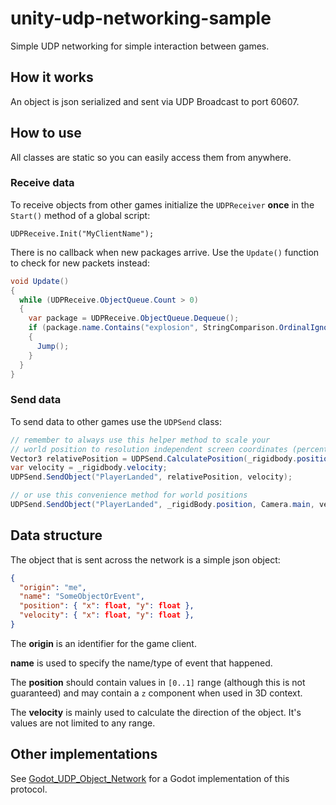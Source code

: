 # unity-udp-networking-sample
Simple UDP networking for simple interaction between games.

## How it works
An object is json serialized and sent via UDP Broadcast to port 60607.

## How to use
All classes are static so you can easily access them from anywhere.  

### Receive data

To receive objects from other games initialize the `UDPReceiver` **once** in the `Start()` method of a global script:

```
UDPReceive.Init("MyClientName");
```

There is no callback when new packages arrive. Use the `Update()` function to check for new packets instead:

```c#
void Update() 
{
  while (UDPReceive.ObjectQueue.Count > 0)
  {
    var package = UDPReceive.ObjectQueue.Dequeue();
    if (package.name.Contains("explosion", StringComparison.OrdinalIgnoreCase))
    {
      Jump();
    }
  }
}
```
### Send data

To send data to other games use the `UDPSend` class:

```c#
// remember to always use this helper method to scale your
// world position to resolution independent screen coordinates (percentage values effectively)
Vector3 relativePosition = UDPSend.CalculatePosition(_rigidbody.position, Camera.main);
var velocity = _rigidbody.velocity;
UDPSend.SendObject("PlayerLanded", relativePosition, velocity);

// or use this convenience method for world positions
UDPSend.SendObject("PlayerLanded", _rigidBody.position, Camera.main, velocity);
```

## Data structure

The object that is sent across the network is a simple json object:

```json
{
  "origin": "me",
  "name": "SomeObjectOrEvent",
  "position": { "x": float, "y": float },
  "velocity": { "x": float, "y": float },
}
```
The **origin** is an identifier for the game client.

**name** is used to specify the name/type of event that happened.

The **position** should contain values in `[0..1]` range (although this is not guaranteed) and may contain a `z` component when used in 3D context.

The **velocity** is mainly used to calculate the direction of the object. It's values are not limited to any range.

## Other implementations

See [Godot_UDP_Object_Network](https://github.com/fahrstuhl/Godot_UDP_Object_Network) for a Godot implementation of this protocol.
